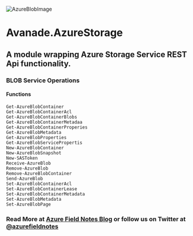 [Azure Field Notes Blog]: https://www.azurefieldnotes.com
[@azurefieldnotes]: https://twitter.com/azurefieldnotes
![AzureBlobImage](https://azurefieldnotesblog.blob.core.windows.net/wp-content/2016/11/ARMRest.png)

# Avanade.AzureStorage

## A module wrapping Azure Storage Service REST Api functionality.
### BLOB Service Operations
#### Functions
    Get-AzureBlobContainer
    Get-AzureBlobContainerAcl
    Get-AzureBlobContainerBlobs
    Get-AzureBlobContainerMetadaa
    Get-AzureBlobContainerProperies
    Get-AzureBlobMetadata
    Get-AzureBlobProperties
    Get-AzureBlobServicePropertis
    New-AzureBlobContainer
    New-AzureBlobSnapshot
    New-SASToken
    Receive-AzureBlob
    Remove-AzureBlob
    Remove-AzureBlobContainer
    Send-AzureBlob
    Set-AzureBlobContainerAcl
    Set-AzureBlobContainerLease
    Set-AzureBlobContainerMetadata
    Set-AzureBlobMetadata
    Set-AzureBlobPage
### Read More at [Azure Field Notes Blog][] or follow us on Twitter at [@azurefieldnotes][]